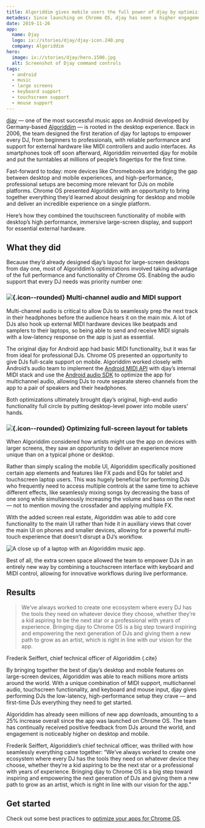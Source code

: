 ```yaml
---
title: Algoriddim gives mobile users the full power of djay by optimizing for Chrome OS
metadesc: Since launching on Chrome OS, djay has seen a higher engagement on desktop and mobile, as well as as large boost to app downloads.
date: 2019-11-26
app:
  name: Djay
  logo: ix://stories/djay/djay-icon.240.png
  company: Algoriddim
hero:
  image: ix://stories/djay/hero.1500.jpg
  alt: Screenshot of Djay command controls
tags:
  - android
  - music
  - large screens
  - keyboard support
  - touchscreen support
  - mouse support
---
```


[djay](https://www.algoriddim.com/djay-android) — one of the most successful music apps on Android developed by Germany-based [Algoriddim](https://www.algoriddim.com/) — is rooted in the desktop experience. Back in 2006, the team designed the first iteration of djay for laptops to empower every DJ, from beginners to professionals, with reliable performance and support for external hardware like MIDI controllers and audio interfaces. As smartphones took off soon afterward, Algoriddim reinvented djay for mobile and put the turntables at millions of people’s fingertips for the first time.

Fast-forward to today: more devices like Chromebooks are bridging the gap between desktop and mobile experiences, and high-performance, professional setups are becoming more relevant for DJs on mobile platforms. Chrome OS presented Algoriddim with an opportunity to bring together everything they’d learned about designing for desktop and mobile and deliver an incredible experience on a single platform.

Here’s how they combined the touchscreen functionality of mobile with desktop’s high performance, immersive large-screen display, and support for essential external hardware.

## What they did

Because they’d already designed djay’s layout for large-screen desktops from day one, most of Algoriddim’s optimizations involved taking advantage of the full performance and functionality of Chrome OS. Enabling the audio support that every DJ needs was priority number one:

### ![](ix://icons/audiotrack.png){.icon--rounded} Multi-channel audio and MIDI support

Multi-channel audio is critical to allow DJs to seamlessly prep the next track in their headphones before the audience hears it on the main mix. A lot of DJs also hook up external MIDI hardware devices like beatpads and samplers to their laptops, so being able to send and receive MIDI signals with a low-latency response on the app is just as essential.

The original djay for Android app had basic MIDI functionality, but it was far from ideal for professional DJs. Chrome OS presented an opportunity to give DJs full-scale support on mobile. Algoriddim worked closely with Android’s audio team to implement the [Android MIDI API](https://developer.android.com/reference/android/media/midi/package-summary) with djay’s internal MIDI stack and use the [Android audio SDK](https://developer.android.com/ndk/guides/audio) to optimize the app for multichannel audio, allowing DJs to route separate stereo channels from the app to a pair of speakers and their headphones.

Both optimizations ultimately brought djay’s original, high-end audio functionality full circle by putting desktop-level power into mobile users’ hands.

### ![](ix://icons/tablet-android.png){.icon--rounded} Optimizing full-screen layout for tablets

When Algoriddim considered how artists might use the app on devices with larger screens, they saw an opportunity to deliver an experience more unique than on a typical phone or desktop.

Rather than simply scaling the mobile UI, Algoriddim specifically positioned certain app elements and features like FX pads and EQs for tablet and touchscreen laptop users. This was hugely beneficial for performing DJs who frequently need to access multiple controls at the same time to achieve different effects, like seamlessly mixing songs by decreasing the bass of one song while simultaneously increasing the volume and bass on the next — not to mention moving the crossfader and applying multiple FX.

With the added screen real estate, Algoriddim was able to add core functionality to the main UI rather than hide it in auxiliary views that cover the main UI on phones and smaller devices, allowing for a powerful multi-touch experience that doesn’t disrupt a DJ’s workflow.

![A close up of a laptop with an Algoriddim music app.](ix://stories/djay/algoriddim.1500.png)

Best of all, the extra screen space allowed the team to empower DJs in an entirely new way by combining a touchscreen interface with keyboard and MIDI control, allowing for innovative workflows during live performance.

## Results

> We’ve always worked to create one ecosystem where every DJ has the tools they need on whatever device they choose, whether they’re a kid aspiring to be the next star or a professional with years of experience. Bringing djay to Chrome OS is a big step toward inspiring and empowering the next generation of DJs and giving them a new path to grow as an artist, which is right in line with our vision for the app.

Frederik Seiffert, chief technical officer of Algoriddim {.cite}

By bringing together the best of djay’s desktop and mobile features on large-screen devices, Algoriddim was able to reach millions more artists around the world. With a unique combination of MIDI support, multichannel audio, touchscreen functionality, and keyboard and mouse input, djay gives performing DJs the low-latency, high-performance setup they crave — and first-time DJs everything they need to get started.

Algoriddim has already seen millions of new app downloads, amounting to a 25% increase overall since the app was launched on Chrome OS. The team has continually received positive feedback from DJs around the world, and engagement is noticeably higher on desktop and mobile.

Frederik Seiffert, Algoriddim’s chief technical officer, was thrilled with how seamlessly everything came together: “We’ve always worked to create one ecosystem where every DJ has the tools they need on whatever device they choose, whether they’re a kid aspiring to be the next star or a professional with years of experience. Bringing djay to Chrome OS is a big step toward inspiring and empowering the next generation of DJs and giving them a new path to grow as an artist, which is right in line with our vision for the app.”

## Get started

Check out some best practices to [optimize your apps for Chrome OS](/{{locale.code}}/android/optimizing).
